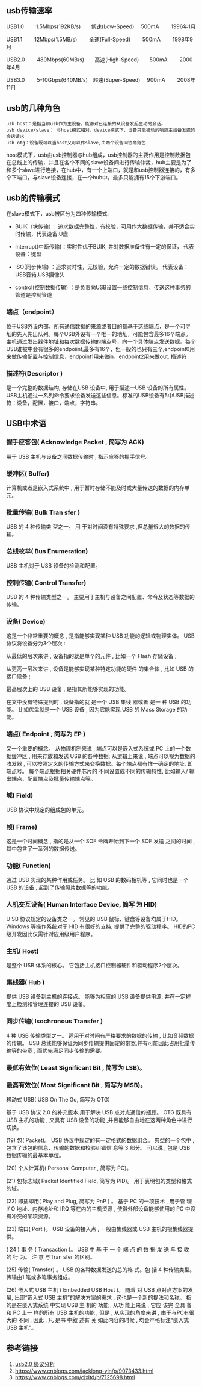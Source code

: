 

## usb传输速率

USB1.0　　 1.5Mbps(192KB/s)　　低速(Low-Speed)　 500mA　　 1996年1月　　

USB1.1　　 12Mbps(1.5MB/s)　　 全速(Full-Speed)　　 500mA　　 1998年9月　　

USB2.0　　 480Mbps(60MB/s)　　高速(High-Speed)　　500mA　　 2000年4月　　

USB3.0　　 5-10Gbps(640MB/s)　超速(Super-Speed)　 900mA　　 2008年11月　


## usb的几种角色

    usb host：是指当前usb作为主设备，能够对已连接的从设备发起主动的会话。
    usb device/slave： 与host模式相对，device模式下，设备只能被动的响应主设备发送的会话请求
    usb otg：设备既可以当host又可以作slave,由两个设备间协商角色

host模式下，usb由usb控制器与hub组成，usb控制器的主要作用是控制数据包在总线上的传输，并且在各个不同的slave设备间进行传输仲裁，hub主要是为了和多个slave进行连接，在hub中，有一个上端口，就是和usb控制器连接的，有多个下端口，与slave设备连接，在一个hub中，最多只能拥有15个下游端口。

## usb的传输模式

在slave模式下，usb被区分为四种传输模式:
- BUIK（块传输）： 追求数据完整性，有校验，可用作大数据传输，并不适合实时传输，代表设备:U盘

- Interrupt(中断传输)：实时性优于BUIK, 并对数据准备性有一定的保证， 代表设备：键盘

- ISO(同步传输) ：追求实时性，无校验，允许一定的数据错误。 代表设备：USB音箱,USB摄像头

- control(控制数据传输) ：是负责向USB设置一些控制信息，传送这种事务的管道是控制管道

  

### 端点（endpoint）

位于USB外设内部，所有通信数据的来源或者目的都基于这些端点，是一个可寻址的先入先出队列。每个USB外设有一个唯一的地址，可能包含最多16个端点。主机通过发出器件地址和每次数据传输的端点号，向一个具体端点发送数据。每个USB谁被中会有很多的endpoiint,最多有16个，但一般的也只有三个,endpoint0用来做传输配置与控制信息，endpoint1用来做in，endpoint2用来做out.
描述符

### 描述符(Descriptor )

是一个完整的数据结构, 存储在USB 设备中, 用于描述一USB 设备的所有属性。USB主机通过一系列命令要求设备发送这些信息。标准的USB设备有5中USB描述符：设备，配置，接口，端点，字符串。






## USB中术语

### 握手应答包( Acknowledge Packet , 简写为 ACK)

用于 USB 主机与设备之间数据传输时 , 指示应答的握手信号。

### 缓冲区( Buffer) 

计算机或者是嵌入式系统中 , 用于暂时存储不能及时或大量传送的数据的内存单元。

### 批量传输( Bulk Tran sfer )

 USB 的 4 种传输类 型之一。 用 于对时间没有特殊要求 ,但总量很大的数据的传输。

### 总线枚举( Bus Enumeration)

 USB 主机对于 USB 设备的检测和配置。

### 控制传输( Control Transfer) 

 USB 的 4 种传输类型之一。 主要用于主机与设备之间配置、命令及状态等数据的传输。

### 设备( Device)

 这是一个非常重要的概念 , 是指能够实现某种 USB 功能的逻辑或物理实体。 USB 协议将设备分为3个层次 :

从最低的层次来讲 , 设备指的就是单个的元件 , 比如一个 Flash 存储设备 ;

从更高一层次来讲 , 设备是能够实现某种特定功能的硬件 的集合体 , 比如 USB 的接口设备 ;

最高层次上的 USB 设备 , 是指其所能够实现的功能。

在文中没有特殊提到时 , 设备指的就 是一个 USB 集线 器或者 是一 种 USB 的功 能。 比如优盘就是一个 USB 设备 , 因为它能实现 USB 的 Mass Storage 的功能。

### 端点( Endpoint , 简写为 EP )

 又一个重要的概念。 从物理机制来说 , 端点可以是嵌入式系统或 PC 上的一个数据缓冲区 , 用来存放和发送 USB 的各种数据; 从逻辑上来说 , 端点可以视为数据的收发器 , 可以按照定义的传输方式来交换数据。每个端点都有惟一确定的地址, 即端点号。 每个端点根据相关硬件芯片的 不同设置成不同的传输特性, 比如输入/ 输出端点、配置端点及批量传输端点等。

### 域( Field)

 USB 协议中规定的组成包的单元。

### 帧( Frame)

 这是一个时间概念 , 指的是从一个 SOF 令牌开始到下一个 SOF 发送 之间的时间 , 其中包含了一系列的数据传送。

### 功能( Function) 

通过 USB 实现的某种作用或任务。 比 如 USB 的数码相机等 , 它同时也是一个 USB 的设备 , 起到了传输照片数据等的功能。

### 人机交互设备( Human Interface Device, 简写 为 HID)

 U SB 协议规定的设备类之一。 常见的 USB 鼠标、键盘等设备均属于HID。Windows 等操作系统对于 HID 有很好的支持, 提供了完整的驱动程序。 HID的PC级开发因此仅需针对应用级用户程序。

### 主机( Host)

 是整个 USB 体系的核心。 它包括主机接口控制器硬件和驱动程序2个层次。

### 集线器( Hub )

 提供 USB 设备到主机的连接点。 能够为相应的 USB 设备提供电源, 并在一定程度上检测和管理连接的 USB 设备。

### 同步传输( Isochronous Transfer )

 4 种 USB 传输类型之一。 适用于对时间有严格要求的数据的传输 , 比如音频数据的传输。 USB 总线能够保证为同步传输提供固定的带宽,并有可能因此占用批量传输等的带宽 , 而优先满足同步传输的需要。

### 最低有效位( Least Significant Bit , 简写为 LSB)。

### 最高有效位( Most Significant Bit , 简写为 MSB)。

移动式 USB( USB On The Go, 简写为 OTG)

 基于 USB 协议 2.0 的补充版本,用于解决 USB 点对点通信的瓶颈。 OTG 既具有 USB 主机的功能 , 又具有 USB 设备的功能 ,并且能够自由地在这两种角色中进行切换。

(19) 包( Packet)。 USB 协议中规定的有一定格式的数据组合。 典型的一个包中 , 包含了该包的信息、传输的数据和校验纠错信 息等 3 部分。 可以说 , 包是 USB 数据传输的最基本单位。

(20) 个人计算机( Personal Computer , 简写为 PC)。

(21) 包标志域( Packet Identified Field, 简写为 PID)。 用于表明包的类型和格式的域。

(22) 即插即用( Play and Plug, 简写为 PnP ) 。 基于 PC 的一项技术 , 用于管 理 I/ O 地址、内存地址和 IRQ 等在内的主机资源 , 使得外部设备能够使用的 PC 中没有冲突的某项资源。

(23) 端口( Port )。 USB 设备的接入点 , 一般由集线器或 USB 主机的根集线器提供。

( 24 ) 事 务 ( Transaction )。 USB 中 基 于 一 个 端 点 的 数 据 发 送 与 接 收 的 行 为。 注 意 与Tran sfer 的区别。

(25) 传输( Transfer) 。 USB 的各种数据发送的总的格 式。包 括 4 种传输类型。 传输由1 笔或多笔事务组成。

(26) 嵌入式 USB 主机 ( Embedded USB Host )。 随着 对 USB 点对点方案的发展, 出现“嵌入式 USB 主机”的解决方案的需求 , 这也是一个新的提法和名称。 指的是在嵌入式系统 中实现 USB 主 机的 功能 , 从功 能上来说 , 它应 该完 全具 备 和 PC 上一 样的所有 USB 主机的功能 , 但是 , 从实现的角度来讲 , 由于与PC有很 大的 不同 , 因此 , 凡 是书 中叙 述有 关 如此内容的时候 , 均会严格标注“嵌入式 USB 主机”。





## 参考链接

1. [usb2.0 协议分析](https://www.cnblogs.com/newjiang/p/9511331.html)
2. https://www.cnblogs.com/jacklong-yin/p/9073433.html
3. https://www.cnblogs.com/cjxltd/p/7125698.html

